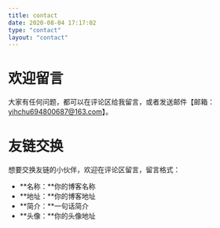 ```yaml
---
title: contact
date: 2020-08-04 17:17:02
type: "contact"
layout: "contact"
---
```


# 欢迎留言
大家有任何问题，都可以在评论区给我留言，或者发送邮件【邮箱：yihchu694800687@163.com】。

# 友链交换
想要交换友链的小伙伴，欢迎在评论区留言，留言格式：
* **名称：**你的博客名称
* **地址：**你的博客地址
* **简介：**一句话简介
* **头像：**你的头像地址
